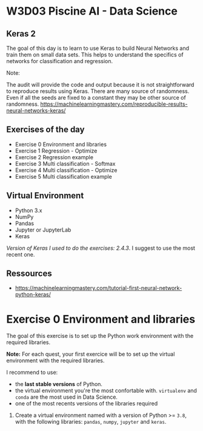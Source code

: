 # W3D03  Piscine AI - Data Science

## Keras 2

The goal of this day is to learn to use Keras to build Neural Networks and train them on small data sets. This helps to understand the specifics of networks for classification and regression. 

Note: 

The audit will provide the code and output because it is not straightforward to reproduce results using Keras. There are many source of randomness. Even if all the seeds are fixed to a constant they may be other source of randomness. https://machinelearningmastery.com/reproducible-results-neural-networks-keras/

## Exercises of the day

- Exercise 0 Environment and libraries
- Exercise 1 Regression - Optimize 
- Exercise 2 Regression example
- Exercise 3 Multi classification - Softmax
- Exercise 4 Multi classification - Optimize 
- Exercise 5 Multi classification example


## Virtual Environment 
- Python 3.x
- NumPy
- Pandas
- Jupyter or JupyterLab
- Keras

*Version of Keras I used to do the exercises: 2.4.3*. 
I suggest to use the most recent one.

## Ressources

- https://machinelearningmastery.com/tutorial-first-neural-network-python-keras/


# Exercise 0 Environment and libraries

The goal of this exercise is to set up the Python work environment with the required libraries.

**Note:** For each quest, your first exercice will be to set up the virtual environment with the required libraries. 

I recommend to use:

- the **last stable versions** of Python. 
- the virtual environment you're the most confortable with. `virtualenv` and `conda` are the most used in Data Science.
- one of the most recents versions of the libraries required

1. Create a virtual environment named with a version of Python >= `3.8`, with the following libraries: `pandas`, `numpy`, `jupyter` and `keras`.
